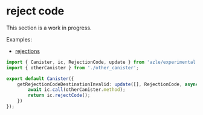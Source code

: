 # reject code

This section is a work in progress.

Examples:

-   [rejections](https://github.com/demergent-labs/azle/tree/main/examples/rejections)

```typescript
import { Canister, ic, RejectionCode, update } from 'azle/experimental';
import { otherCanister } from './other_canister';

export default Canister({
    getRejectionCodeDestinationInvalid: update([], RejectionCode, async () => {
        await ic.call(otherCanister.method);
        return ic.rejectCode();
    })
});
```
